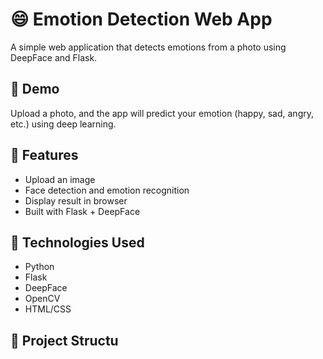 # 😄 Emotion Detection Web App

A simple web application that detects emotions from a photo using DeepFace and Flask.

## 📸 Demo
Upload a photo, and the app will predict your emotion (happy, sad, angry, etc.) using deep learning.

## 🚀 Features
- Upload an image
- Face detection and emotion recognition
- Display result in browser
- Built with Flask + DeepFace

## 🧠 Technologies Used
- Python
- Flask
- DeepFace
- OpenCV
- HTML/CSS

## 📂 Project Structu

